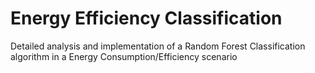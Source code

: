 # Energy Efficiency Classification
 Detailed analysis and implementation of a Random Forest Classification algorithm in a Energy Consumption/Efficiency scenario
